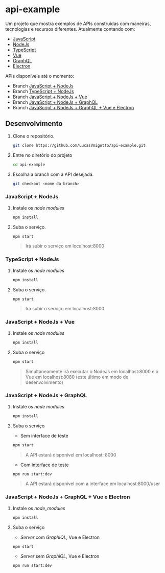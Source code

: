 # api-example

Um projeto que mostra exemplos de APIs construídas com maneiras, tecnologias e recursos diferentes. Atualmente contando com:

* [JavaScript](goo.gl/yUCHeG)
* [NodeJs](goo.gl/nZ9eqf)
* [TypeScript](goo.gl/U1TWdw)
* [Vue](goo.gl/rgKjAa)
* [GraphQL](goo.gl/zNKvVA)
* [Electron](goo.gl/7CMhnC)

APIs disponíveis até o momento:

* Branch [JavaScript + NodeJs](goo.gl/pxm1EU)
* Branch [TypeScript + NodeJs](goo.gl/5D9Bny)
* Branch [JavaScript + NodeJs + Vue](goo.gl/C8WJjo)
* Branch [JavaScript + NodeJs + GraphQL](goo.gl/aWqWQp)
* Branch [JavaScript + NodeJs + GraphQL + Vue e Electron](goo.gl/8hkB3B)

## Desenvolvimento

1. Clone o repositório.

    ```bash
    git clone https://github.com/LucasVmigotto/api-example.git
    ```

2. Entre no diretório do projeto

    ```bash
    cd api-example
    ```

3. Escolha a branch com a API desejada.

    ```bash
    git checkout <nome da branch>
    ```

### JavaScript + NodeJs

1. Instale os _node modules_

    ```bash
    npm install
    ```

2. Suba o serviço.

    ```bash
    npm start
    ```

    > Irá subir o serviço em localhost:8000

### TypeScript + NodeJs

1. Instale os _node modules_

    ```bash
    npm install
    ```

2. Suba o serviço.

    ```bash
    npm start
    ```

    > Irá subir o serviço em localhost:8000

### JavaScript + NodeJs + Vue

1. Instale os _node modules_

    ```bash
    npm install
    ```

2. Suba o serviço

    ```bash
    npm start
    ```

    > Simultaneamente irá executar o NodeJs em localhost:8000 e o Vue em localhost:8080 (este último em modo de desenvolvimento)

### JavaScript + NodeJs + GraphQL

1. Instale os _node modules_

    ```bash
    npm install
    ```

2. Suba o serviço

    * Sem interface de teste

    ```bash
    npm start
    ```

    > A API estará disponível em localhost: 8000

    * Com interface de teste

    ```bash
    npm run start:dev
    ```

    > A API estará disponível com a interface em localhost:8000/user

### JavaScript + NodeJs + GraphQL + Vue e Electron

1. Instale os _node_modules_

    ```bash
    npm install
    ```

2. Suba o serviço

    * _Server_ com _GraphiQL_, Vue e Electron

    ```bash
    npm start
    ```

    * _Server_ sem _GraphiQL_, Vue e Electron

    ```bash
    npm run start:dev
    ```
